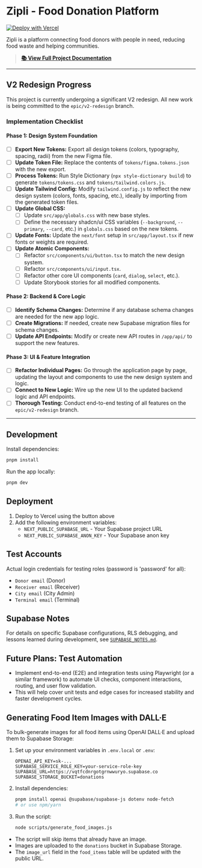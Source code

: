 # Zipli - Food Donation Platform

[![Deploy with Vercel](https://vercel.com/button)](https://vercel.com/new/clone?repository-url=https%3A%2F%2Fgithub.com%2Frhiday%2FZipli-v3&project-name=zipli-v3&repository-name=zipli-v3)

Zipli is a platform connecting food donors with people in need, reducing food waste and helping communities.

> **[📚 View Full Project Documentation](./docs/README.md)**

---

## V2 Redesign Progress

This project is currently undergoing a significant V2 redesign. All new work is being committed to the `epic/v2-redesign` branch.

### Implementation Checklist

#### Phase 1: Design System Foundation
- [ ] **Export New Tokens:** Export all design tokens (colors, typography, spacing, radii) from the new Figma file.
- [ ] **Update Token File:** Replace the contents of `tokens/figma.tokens.json` with the new export.
- [ ] **Process Tokens:** Run Style Dictionary (`npx style-dictionary build`) to generate `tokens/tokens.css` and `tokens/tailwind.colors.js`.
- [ ] **Update Tailwind Config:** Modify `tailwind.config.js` to reflect the new design system (colors, fonts, spacing, etc.), ideally by importing from the generated token files.
- [ ] **Update Global CSS:**
    - [ ] Update `src/app/globals.css` with new base styles.
    - [ ] Define the necessary shadcn/ui CSS variables (`--background`, `--primary`, `--card`, etc.) in `globals.css` based on the new tokens.
- [ ] **Update Fonts:** Update the `next/font` setup in `src/app/layout.tsx` if new fonts or weights are required.
- [ ] **Update Atomic Components:**
    - [ ] Refactor `src/components/ui/button.tsx` to match the new design system.
    - [ ] Refactor `src/components/ui/input.tsx`.
    - [ ] Refactor other core UI components (`card`, `dialog`, `select`, etc.).
    - [ ] Update Storybook stories for all modified components.

#### Phase 2: Backend & Core Logic
- [ ] **Identify Schema Changes:** Determine if any database schema changes are needed for the new app logic.
- [ ] **Create Migrations:** If needed, create new Supabase migration files for schema changes.
- [ ] **Update API Endpoints:** Modify or create new API routes in `/app/api/` to support the new features.

#### Phase 3: UI & Feature Integration
- [ ] **Refactor Individual Pages:** Go through the application page by page, updating the layout and components to use the new design system and logic.
- [ ] **Connect to New Logic:** Wire up the new UI to the updated backend logic and API endpoints.
- [ ] **Thorough Testing:** Conduct end-to-end testing of all features on the `epic/v2-redesign` branch.

---

## Development

Install dependencies:

```bash
pnpm install
```

Run the app locally:

```bash
pnpm dev
```

## Deployment

1. Deploy to Vercel using the button above
2. Add the following environment variables:
   - `NEXT_PUBLIC_SUPABASE_URL` - Your Supabase project URL
   - `NEXT_PUBLIC_SUPABASE_ANON_KEY` - Your Supabase anon key

## Test Accounts

Actual login credentials for testing roles (password is 'password' for all):

- `Donor email` (Donor)
- `Receiver email` (Receiver)
- `City email` (City Admin)
- `Terminal email` (Terminal)

## Supabase Notes

For details on specific Supabase configurations, RLS debugging, and lessons learned during development, see [`SUPABASE_NOTES.md`](./SUPABASE_NOTES.md).

## Future Plans: Test Automation

- Implement end-to-end (E2E) and integration tests using Playwright (or a similar framework) to automate UI checks, component interactions, routing, and user flow validation.
- This will help cover unit tests and edge cases for increased stability and faster development cycles.

## Generating Food Item Images with DALL·E

To bulk-generate images for all food items using OpenAI DALL·E and upload them to Supabase Storage:

1. Set up your environment variables in `.env.local` or `.env`:
   ```
   OPENAI_API_KEY=sk-...
   SUPABASE_SERVICE_ROLE_KEY=your-service-role-key
   SUPABASE_URL=https://vqtfcdnrgotgrnwwuryo.supabase.co
   SUPABASE_STORAGE_BUCKET=donations
   ```
2. Install dependencies:
   ```sh
   pnpm install openai @supabase/supabase-js dotenv node-fetch
   # or use npm/yarn
   ```
3. Run the script:
   ```sh
   node scripts/generate_food_images.js
   ```

- The script will skip items that already have an image.
- Images are uploaded to the `donations` bucket in Supabase Storage.
- The `image_url` field in the `food_items` table will be updated with the public URL.
